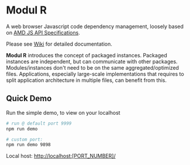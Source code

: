 # Modul R

A web browser Javascript code dependency management, loosely based on [AMD JS API Specifications](https://github.com/amdjs/amdjs-api/wiki/AMD).

Please see [Wiki](https://github.com/modulr-framework/modulr-js/wiki) for detailed documentation.

**Modul R** introduces the concept of packaged instances. Packaged instances are independent, but can communicate with other packages. Modules/instances don't need to be on the same aggregated/optimized files. Applications, especially large-scale implementations that requires to split application architecture in multiple files, can benefit from this.


## Quick Demo

Run the simple demo, to view on your localhost

```bash
# run @ default port 9999
npm run demo

# custom port:
npm run demo 9898

```

Local host: [http://localhost:[PORT_NUMBER]/](http://localhost:[PORT_NUMBER]/)
